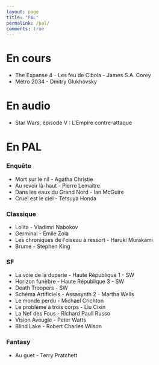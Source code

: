 ```yaml
---
layout: page
title: "PAL"
permalink: /pal/
comments: true
---
```


# En cours 

- The Expanse 4 - Les feu de Cibola - James S.A. Corey
- Métro 2034 - Dmitry Glukhovsky

# En audio

- Star Wars, épisode V : L'Empire contre-attaque

# En PAL


### Enquête

- Mort sur le nil - Agatha Christie
- Au revoir là-haut - Pierre Lemaitre
- Dans les eaux du Grand Nord - Ian McGuire
- Cruel est le ciel - Tetsuya Honda
  

### Classique

- Lolita - Vladimri Nabokov
- Germinal - Émile Zola
- Les chroniques de l'oiseau à ressort - Haruki Murakami
- Brume - Stephen King


### SF

- La voie de la duperie - Haute République 1 - SW
- Horizon funèbre - Haute République 3 - SW
- Death Troopers - SW
- Schéma Artificiels - Assasynth 2 - Martha Wells
- Le monde perdu - Michael Crichton
- Le problème à trois corps - Liu Cixin
- La Nef des Fous - Richard Paull Russo
- Vision Aveugle - Peter Watts
- Blind Lake - Robert Charles Wilson


### Fantasy

- Au guet - Terry Pratchett 